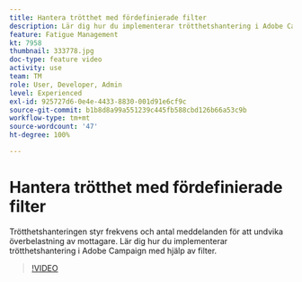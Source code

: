 ```yaml
---
title: Hantera trötthet med fördefinierade filter
description: Lär dig hur du implementerar trötthetshantering i Adobe Campaign med hjälp av filter.
feature: Fatigue Management
kt: 7958
thumbnail: 333778.jpg
doc-type: feature video
activity: use
team: TM
role: User, Developer, Admin
level: Experienced
exl-id: 925727d6-0e4e-4433-8830-001d91e6cf9c
source-git-commit: b1b8d8a99a551239c445fb588cbd126b66a53c9b
workflow-type: tm+mt
source-wordcount: '47'
ht-degree: 100%

---
```


# Hantera trötthet med fördefinierade filter

Trötthetshanteringen styr frekvens och antal meddelanden för att undvika överbelastning av mottagare.
Lär dig hur du implementerar trötthetshantering i Adobe Campaign med hjälp av filter.

>[!VIDEO](https://video.tv.adobe.com/v/333778?quality=12&learn=on)
